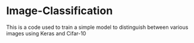 # Image-Classification
This is a code used to train a simple model to distinguish between various images using Keras and Cifar-10
